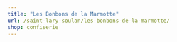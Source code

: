 ```yaml
---
title: "Les Bonbons de la Marmotte"
url: /saint-lary-soulan/les-bonbons-de-la-marmotte/
shop: confiserie
---
```

